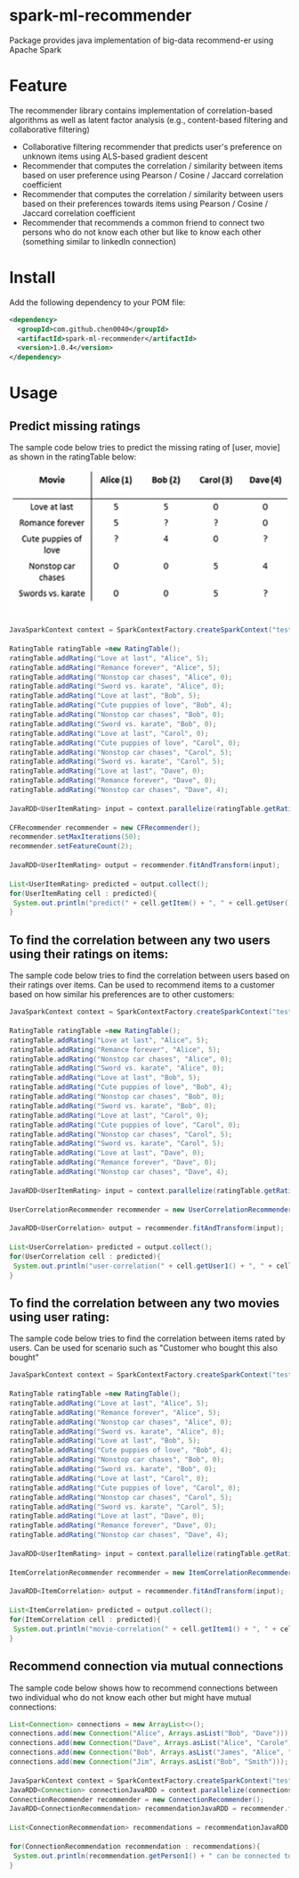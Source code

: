 # spark-ml-recommender

Package provides java implementation of big-data recommend-er using Apache Spark

# Feature

The recommender library contains implementation of correlation-based algorithms as well as latent factor analysis (e.g., content-based filtering and collaborative filtering)

* Collaborative filtering recommender that predicts user's preference on unknown items using ALS-based gradient descent
* Recommender that computes the correlation / similarity between items based on user preference using Pearson / Cosine / Jaccard correlation coefficient
* Recommender that computes the correlation / similarity between users based on their preferences towards items using Pearson / Cosine / Jaccard correlation coefficient
* Recommender that recommends a common friend to connect two persons who do not know each other but like to know each other (something similar to linkedIn connection)

# Install

Add the following dependency to your POM file:

```xml
<dependency>
  <groupId>com.github.chen0040</groupId>
  <artifactId>spark-ml-recommender</artifactId>
  <version>1.0.4</version>
</dependency>
```

# Usage

## Predict missing ratings 

The sample code below tries to predict the missing rating of [user, movie] as shown in the ratingTable below:

![movie-recommender](images/movie-recommender.png)

```java
JavaSparkContext context = SparkContextFactory.createSparkContext("testing-1");

RatingTable ratingTable =new RatingTable();
ratingTable.addRating("Love at last", "Alice", 5);
ratingTable.addRating("Remance forever", "Alice", 5);
ratingTable.addRating("Nonstop car chases", "Alice", 0);
ratingTable.addRating("Sword vs. karate", "Alice", 0);
ratingTable.addRating("Love at last", "Bob", 5);
ratingTable.addRating("Cute puppies of love", "Bob", 4);
ratingTable.addRating("Nonstop car chases", "Bob", 0);
ratingTable.addRating("Sword vs. karate", "Bob", 0);
ratingTable.addRating("Love at last", "Carol", 0);
ratingTable.addRating("Cute puppies of love", "Carol", 0);
ratingTable.addRating("Nonstop car chases", "Carol", 5);
ratingTable.addRating("Sword vs. karate", "Carol", 5);
ratingTable.addRating("Love at last", "Dave", 0);
ratingTable.addRating("Remance forever", "Dave", 0);
ratingTable.addRating("Nonstop car chases", "Dave", 4);

JavaRDD<UserItemRating> input = context.parallelize(ratingTable.getRatings());

CFRecommender recommender = new CFRecommender();
recommender.setMaxIterations(50);
recommender.setFeatureCount(2);

JavaRDD<UserItemRating> output = recommender.fitAndTransform(input);

List<UserItemRating> predicted = output.collect();
for(UserItemRating cell : predicted){
 System.out.println("predict(" + cell.getItem() + ", " + cell.getUser() + "): " + cell.getValue());
}
```

## To find the correlation between any two users using their ratings on items:

The sample code below tries to find the correlation between users based on their ratings over items. Can be used to recommend items to a customer based on how similar his preferences are to other customers:

```java
JavaSparkContext context = SparkContextFactory.createSparkContext("testing-1");

RatingTable ratingTable =new RatingTable();
ratingTable.addRating("Love at last", "Alice", 5);
ratingTable.addRating("Remance forever", "Alice", 5);
ratingTable.addRating("Nonstop car chases", "Alice", 0);
ratingTable.addRating("Sword vs. karate", "Alice", 0);
ratingTable.addRating("Love at last", "Bob", 5);
ratingTable.addRating("Cute puppies of love", "Bob", 4);
ratingTable.addRating("Nonstop car chases", "Bob", 0);
ratingTable.addRating("Sword vs. karate", "Bob", 0);
ratingTable.addRating("Love at last", "Carol", 0);
ratingTable.addRating("Cute puppies of love", "Carol", 0);
ratingTable.addRating("Nonstop car chases", "Carol", 5);
ratingTable.addRating("Sword vs. karate", "Carol", 5);
ratingTable.addRating("Love at last", "Dave", 0);
ratingTable.addRating("Remance forever", "Dave", 0);
ratingTable.addRating("Nonstop car chases", "Dave", 4);

JavaRDD<UserItemRating> input = context.parallelize(ratingTable.getRatings());

UserCorrelationRecommender recommender = new UserCorrelationRecommender();

JavaRDD<UserCorrelation> output = recommender.fitAndTransform(input);

List<UserCorrelation> predicted = output.collect();
for(UserCorrelation cell : predicted){
 System.out.println("user-correlation(" + cell.getUser1() + ", " + cell.getUser2() + "): " + cell.getPearson());
}
```

## To find the correlation between any two movies using user rating:

The sample code below tries to find the correlation between items rated by users. Can be used for scenario such as "Customer who bought this also bought"

```java
JavaSparkContext context = SparkContextFactory.createSparkContext("testing-1");

RatingTable ratingTable =new RatingTable();
ratingTable.addRating("Love at last", "Alice", 5);
ratingTable.addRating("Remance forever", "Alice", 5);
ratingTable.addRating("Nonstop car chases", "Alice", 0);
ratingTable.addRating("Sword vs. karate", "Alice", 0);
ratingTable.addRating("Love at last", "Bob", 5);
ratingTable.addRating("Cute puppies of love", "Bob", 4);
ratingTable.addRating("Nonstop car chases", "Bob", 0);
ratingTable.addRating("Sword vs. karate", "Bob", 0);
ratingTable.addRating("Love at last", "Carol", 0);
ratingTable.addRating("Cute puppies of love", "Carol", 0);
ratingTable.addRating("Nonstop car chases", "Carol", 5);
ratingTable.addRating("Sword vs. karate", "Carol", 5);
ratingTable.addRating("Love at last", "Dave", 0);
ratingTable.addRating("Remance forever", "Dave", 0);
ratingTable.addRating("Nonstop car chases", "Dave", 4);

JavaRDD<UserItemRating> input = context.parallelize(ratingTable.getRatings());

ItemCorrelationRecommender recommender = new ItemCorrelationRecommender();

JavaRDD<ItemCorrelation> output = recommender.fitAndTransform(input);

List<ItemCorrelation> predicted = output.collect();
for(ItemCorrelation cell : predicted){
 System.out.println("movie-correlation(" + cell.getItem1() + ", " + cell.getItem2() + "): " + cell.getPearson());
}
```

## Recommend connection via mutual connections

The sample code below shows how to recommend connections between two individual who do not know each other but might have mutual connections:

```java
List<Connection> connections = new ArrayList<>();
connections.add(new Connection("Alice", Arrays.asList("Bob", "Dave"))); // Alice knows Bob and Dave
connections.add(new Connection("Dave", Arrays.asList("Alice", "Carole")));
connections.add(new Connection("Bob", Arrays.asList("James", "Alice", "Jim")));
connections.add(new Connection("Jim", Arrays.asList("Bob", "Smith")));

JavaSparkContext context = SparkContextFactory.createSparkContext("testing-1");
JavaRDD<Connection> connectionJavaRDD = context.parallelize(connections);
ConnectionRecommender recommender = new ConnectionRecommender();
JavaRDD<ConnectionRecommendation> recommendationJavaRDD = recommender.fitAndTransform(connectionJavaRDD);

List<ConnectionRecommendation> recommendations = recommendationJavaRDD.collect();

for(ConnectionRecommendation recommendation : recommendations){
 System.out.println(recommendation.getPerson1() + " can be connected to " + recommendation.getPerson2() + " via " + recommendation.getCommonFriends());
}
```

